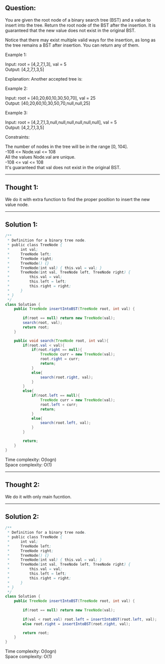 ## Question:

You are given the root node of a binary search tree (BST) and a value to insert into the tree. Return the root node of the BST after the insertion. It is guaranteed that the new value does not exist in the original BST.  

Notice that there may exist multiple valid ways for the insertion, as long as the tree remains a BST after insertion. You can return any of them.  

Example 1:  

Input: root = [4,2,7,1,3], val = 5  
Output: [4,2,7,1,3,5]  

Explanation: Another accepted tree is:  

Example 2:  

Input: root = [40,20,60,10,30,50,70], val = 25  
Output: [40,20,60,10,30,50,70,null,null,25]  

Example 3:  

Input: root = [4,2,7,1,3,null,null,null,null,null,null], val = 5  
Output: [4,2,7,1,3,5]  

Constraints:  

The number of nodes in the tree will be in the range [0, 104].  
-108 <= Node.val <= 108  
All the values Node.val are unique.  
-108 <= val <= 108  
It's guaranteed that val does not exist in the original BST.  

---
## Thought 1:
We do it with extra function to find the proper position to insert the new value node.

---
## Solution 1:
```Java
/**
 * Definition for a binary tree node.
 * public class TreeNode {
 *     int val;
 *     TreeNode left;
 *     TreeNode right;
 *     TreeNode() {}
 *     TreeNode(int val) { this.val = val; }
 *     TreeNode(int val, TreeNode left, TreeNode right) {
 *         this.val = val;
 *         this.left = left;
 *         this.right = right;
 *     }
 * }
 */
class Solution {
    public TreeNode insertIntoBST(TreeNode root, int val) {
        
        if(root == null) return new TreeNode(val);
        search(root, val);
        return root;
    }

    public void search(TreeNode root, int val){
        if(root.val < val){
            if(root.right == null){
                TreeNode curr = new TreeNode(val);
                root.right = curr;
                return;
            }
            else{
                search(root.right, val);
            }
        }
        else{
            if(root.left == null){
                TreeNode curr = new TreeNode(val);
                root.left = curr;
                return;
            }
            else{
                search(root.left, val);
            }
        }

        return;
    }
}
```
Time complexity: O(logn)  
Space complexity: O(1)

---
## Thought 2:
We do it with only main fucntion.

---
## Solution 2:
```Java
/**
 * Definition for a binary tree node.
 * public class TreeNode {
 *     int val;
 *     TreeNode left;
 *     TreeNode right;
 *     TreeNode() {}
 *     TreeNode(int val) { this.val = val; }
 *     TreeNode(int val, TreeNode left, TreeNode right) {
 *         this.val = val;
 *         this.left = left;
 *         this.right = right;
 *     }
 * }
 */
class Solution {
    public TreeNode insertIntoBST(TreeNode root, int val) {
        
        if(root == null) return new TreeNode(val);
        
        if(val < root.val) root.left = insertIntoBST(root.left, val);
        else root.right = insertIntoBST(root.right, val);

        return root;
    }
}
```
Time complexity: O(logn)  
Space complexity: O(1)
